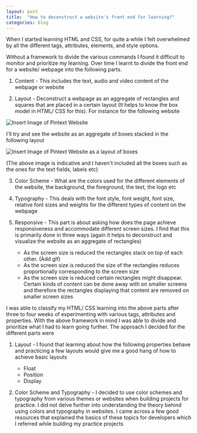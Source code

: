 ```yaml
---
layout: post
title:  "How to deconstruct a website's front end for learning?"
categories: blog
---
```



When I started learning HTML and CSS, for quite a while I felt overwhelmed by all the different tags, attributes, elements, and style options. 

Without a framework to divide the various commands I found it difficult to monitor and prioritize my learning. Over time I learnt to divide the front end for a website/ webpage into the following parts. 

1. Content - This includes the text, audio and video content of the webpage or website

2. Layout - Deconstruct a webpage as an aggregate of rectangles and squares that are placed in a certain layout (It helps to know the box model in HTML/ CSS for this). For instance for the following website 

![Insert Image of Pintext Website]()

I'll try and see the website as an aggregate of boxes stacked in the following layout

![Insert Image of Pintext Website as a layout of boxes]()

(The above image is indicative and I haven't included all the boxes such as the ones for the text fields, labels etc)

3. Color Scheme - What are the colors used for the different elements of the website, the background, the foreground, the text, the logo etc

4. Typography - This deals with the font style, font weight, font size, relative font sizes and weights for the different types of content on the webpage

5. Responsive - This part is about asking how does the page achieve responsiveness and accommodate different screen sizes. I find that this is primarily done in three ways (again it helps to deconstruct and visualize the website as an aggregate of rectangles)

   * As the screen size is reduced the rectangles stack on top of each other. (Add gif)
   * As the screen size is reduced the size of the rectangles reduces proportionally corresponding to the screen size
   * As the screen size is reduced certain rectangles might disappear. Certain kinds of content can be done away with on smaller screens and therefore the rectangles displaying that content are removed on smaller screen sizes  

I was able to classify my HTML/ CSS learning into the above parts after three to four weeks of experimenting with various tags, attributes and properties. With the above framework in mind I was able to divide and prioritize what I had to learn going further. The approach I decided for the different parts were

1. Layout - I found that learning about how the following properties behave and practicing a few layouts would give me a good hang of how to achieve basic layouts
   * Float
   * Position
   * Display

2. Color Scheme and Typography - I decided to use color schemes and typography from various themes or websites when building projects for practice. I did not delve further into understanding the theory behind using colors and typography in websites. I came across a few good resources that explained the basics of these topics for developers which I referred while building my practice projects